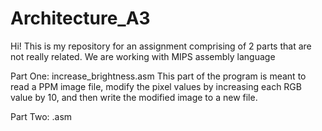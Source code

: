 # Architecture_A3
Hi! This is my repository for an assignment comprising of 2 parts that are not really related.
We are working with MIPS assembly language

Part One: increase_brightness.asm
This part of the program is meant to read a PPM image file,
modify the pixel values by increasing each RGB value by 10, 
and then write the modified image to a new file. 

Part Two: .asm
